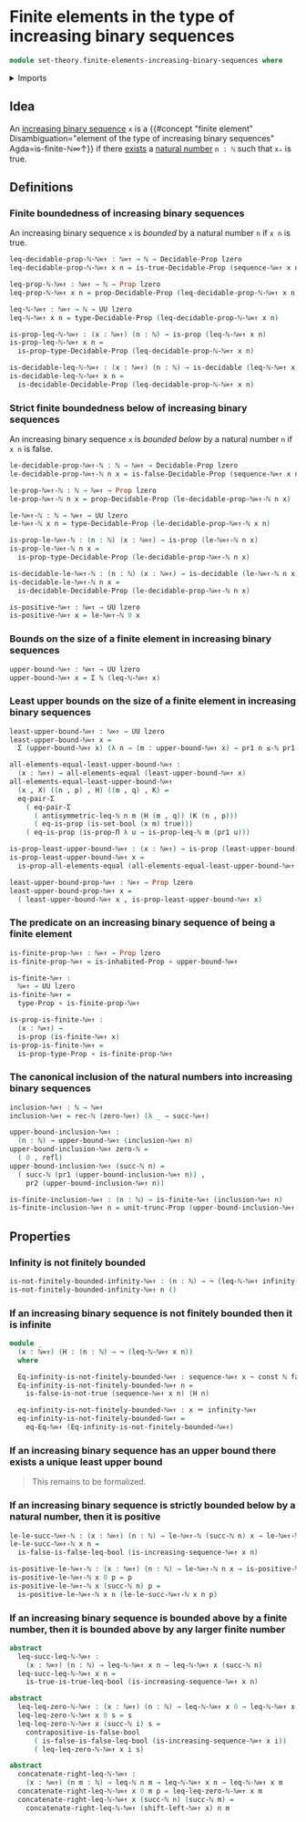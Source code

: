 # Finite elements in the type of increasing binary sequences

```agda
module set-theory.finite-elements-increasing-binary-sequences where
```

<details><summary>Imports</summary>

```agda
open import elementary-number-theory.inequality-natural-numbers
open import elementary-number-theory.natural-numbers

open import foundation.booleans
open import foundation.constant-maps
open import foundation.decidable-propositions
open import foundation.decidable-types
open import foundation.dependent-pair-types
open import foundation.equality-dependent-pair-types
open import foundation.function-types
open import foundation.homotopies
open import foundation.inequality-booleans
open import foundation.inhabited-types
open import foundation.negation
open import foundation.propositional-truncations
open import foundation.propositions
open import foundation.universe-levels

open import foundation-core.identity-types

open import set-theory.increasing-binary-sequences
```

</details>

## Idea

An [increasing binary sequence](set-theory.increasing-binary-sequences.md) `x`
is a
{{#concept "finite element" Disambiguation="element of the type of increasing binary sequences" Agda=is-finite-ℕ∞↑}}
if there [exists](foundation.existential-quantification.md) a
[natural number](elementary-number-theory.natural-numbers.md) `n : ℕ` such that
`xₙ` is true.

## Definitions

### Finite boundedness of increasing binary sequences

An increasing binary sequence `x` is _bounded_ by a natural number `n` if `x n`
is true.

```agda
leq-decidable-prop-ℕ-ℕ∞↑ : ℕ∞↑ → ℕ → Decidable-Prop lzero
leq-decidable-prop-ℕ-ℕ∞↑ x n = is-true-Decidable-Prop (sequence-ℕ∞↑ x n)

leq-prop-ℕ-ℕ∞↑ : ℕ∞↑ → ℕ → Prop lzero
leq-prop-ℕ-ℕ∞↑ x n = prop-Decidable-Prop (leq-decidable-prop-ℕ-ℕ∞↑ x n)

leq-ℕ-ℕ∞↑ : ℕ∞↑ → ℕ → UU lzero
leq-ℕ-ℕ∞↑ x n = type-Decidable-Prop (leq-decidable-prop-ℕ-ℕ∞↑ x n)

is-prop-leq-ℕ-ℕ∞↑ : (x : ℕ∞↑) (n : ℕ) → is-prop (leq-ℕ-ℕ∞↑ x n)
is-prop-leq-ℕ-ℕ∞↑ x n =
  is-prop-type-Decidable-Prop (leq-decidable-prop-ℕ-ℕ∞↑ x n)

is-decidable-leq-ℕ-ℕ∞↑ : (x : ℕ∞↑) (n : ℕ) → is-decidable (leq-ℕ-ℕ∞↑ x n)
is-decidable-leq-ℕ-ℕ∞↑ x n =
  is-decidable-Decidable-Prop (leq-decidable-prop-ℕ-ℕ∞↑ x n)
```

### Strict finite boundedness below of increasing binary sequences

An increasing binary sequence `x` is _bounded below_ by a natural number `n` if
`x n` is false.

```agda
le-decidable-prop-ℕ∞↑-ℕ : ℕ → ℕ∞↑ → Decidable-Prop lzero
le-decidable-prop-ℕ∞↑-ℕ n x = is-false-Decidable-Prop (sequence-ℕ∞↑ x n)

le-prop-ℕ∞↑-ℕ : ℕ → ℕ∞↑ → Prop lzero
le-prop-ℕ∞↑-ℕ n x = prop-Decidable-Prop (le-decidable-prop-ℕ∞↑-ℕ n x)

le-ℕ∞↑-ℕ : ℕ → ℕ∞↑ → UU lzero
le-ℕ∞↑-ℕ x n = type-Decidable-Prop (le-decidable-prop-ℕ∞↑-ℕ x n)

is-prop-le-ℕ∞↑-ℕ : (n : ℕ) (x : ℕ∞↑) → is-prop (le-ℕ∞↑-ℕ n x)
is-prop-le-ℕ∞↑-ℕ n x =
  is-prop-type-Decidable-Prop (le-decidable-prop-ℕ∞↑-ℕ n x)

is-decidable-le-ℕ∞↑-ℕ : (n : ℕ) (x : ℕ∞↑) → is-decidable (le-ℕ∞↑-ℕ n x)
is-decidable-le-ℕ∞↑-ℕ n x =
  is-decidable-Decidable-Prop (le-decidable-prop-ℕ∞↑-ℕ n x)
```

```agda
is-positive-ℕ∞↑ : ℕ∞↑ → UU lzero
is-positive-ℕ∞↑ x = le-ℕ∞↑-ℕ 0 x
```

### Bounds on the size of a finite element in increasing binary sequences

```agda
upper-bound-ℕ∞↑ : ℕ∞↑ → UU lzero
upper-bound-ℕ∞↑ x = Σ ℕ (leq-ℕ-ℕ∞↑ x)
```

### Least upper bounds on the size of a finite element in increasing binary sequences

```agda
least-upper-bound-ℕ∞↑ : ℕ∞↑ → UU lzero
least-upper-bound-ℕ∞↑ x =
  Σ (upper-bound-ℕ∞↑ x) (λ n → (m : upper-bound-ℕ∞↑ x) → pr1 n ≤-ℕ pr1 m)

all-elements-equal-least-upper-bound-ℕ∞↑ :
  (x : ℕ∞↑) → all-elements-equal (least-upper-bound-ℕ∞↑ x)
all-elements-equal-least-upper-bound-ℕ∞↑
  (x , X) ((n , p) , H) ((m , q) , K) =
  eq-pair-Σ
    ( eq-pair-Σ
      ( antisymmetric-leq-ℕ n m (H (m , q)) (K (n , p)))
      ( eq-is-prop (is-set-bool (x m) true)))
    ( eq-is-prop (is-prop-Π λ u → is-prop-leq-ℕ m (pr1 u)))

is-prop-least-upper-bound-ℕ∞↑ : (x : ℕ∞↑) → is-prop (least-upper-bound-ℕ∞↑ x)
is-prop-least-upper-bound-ℕ∞↑ x =
  is-prop-all-elements-equal (all-elements-equal-least-upper-bound-ℕ∞↑ x)

least-upper-bound-prop-ℕ∞↑ : ℕ∞↑ → Prop lzero
least-upper-bound-prop-ℕ∞↑ x =
  ( least-upper-bound-ℕ∞↑ x , is-prop-least-upper-bound-ℕ∞↑ x)
```

### The predicate on an increasing binary sequence of being a finite element

```agda
is-finite-prop-ℕ∞↑ : ℕ∞↑ → Prop lzero
is-finite-prop-ℕ∞↑ = is-inhabited-Prop ∘ upper-bound-ℕ∞↑

is-finite-ℕ∞↑ :
  ℕ∞↑ → UU lzero
is-finite-ℕ∞↑ =
  type-Prop ∘ is-finite-prop-ℕ∞↑

is-prop-is-finite-ℕ∞↑ :
  (x : ℕ∞↑) →
  is-prop (is-finite-ℕ∞↑ x)
is-prop-is-finite-ℕ∞↑ =
  is-prop-type-Prop ∘ is-finite-prop-ℕ∞↑
```

### The canonical inclusion of the natural numbers into increasing binary sequences

```agda
inclusion-ℕ∞↑ : ℕ → ℕ∞↑
inclusion-ℕ∞↑ = rec-ℕ (zero-ℕ∞↑) (λ _ → succ-ℕ∞↑)

upper-bound-inclusion-ℕ∞↑ :
  (n : ℕ) → upper-bound-ℕ∞↑ (inclusion-ℕ∞↑ n)
upper-bound-inclusion-ℕ∞↑ zero-ℕ =
  ( 0 , refl)
upper-bound-inclusion-ℕ∞↑ (succ-ℕ n) =
  ( succ-ℕ (pr1 (upper-bound-inclusion-ℕ∞↑ n)) ,
    pr2 (upper-bound-inclusion-ℕ∞↑ n))

is-finite-inclusion-ℕ∞↑ : (n : ℕ) → is-finite-ℕ∞↑ (inclusion-ℕ∞↑ n)
is-finite-inclusion-ℕ∞↑ n = unit-trunc-Prop (upper-bound-inclusion-ℕ∞↑ n)
```

## Properties

### Infinity is not finitely bounded

```agda
is-not-finitely-bounded-infinity-ℕ∞↑ : (n : ℕ) → ¬ (leq-ℕ-ℕ∞↑ infinity-ℕ∞↑ n)
is-not-finitely-bounded-infinity-ℕ∞↑ n ()
```

### If an increasing binary sequence is not finitely bounded then it is infinite

```agda
module _
  (x : ℕ∞↑) (H : (n : ℕ) → ¬ (leq-ℕ-ℕ∞↑ x n))
  where

  Eq-infinity-is-not-finitely-bounded-ℕ∞↑ : sequence-ℕ∞↑ x ~ const ℕ false
  Eq-infinity-is-not-finitely-bounded-ℕ∞↑ n =
    is-false-is-not-true (sequence-ℕ∞↑ x n) (H n)

  eq-infinity-is-not-finitely-bounded-ℕ∞↑ : x ＝ infinity-ℕ∞↑
  eq-infinity-is-not-finitely-bounded-ℕ∞↑ =
    eq-Eq-ℕ∞↑ (Eq-infinity-is-not-finitely-bounded-ℕ∞↑)
```

### If an increasing binary sequence has an upper bound there exists a unique least upper bound

> This remains to be formalized.

### If an increasing binary sequence is strictly bounded below by a natural number, then it is positive

```agda
le-le-succ-ℕ∞↑-ℕ : (x : ℕ∞↑) (n : ℕ) → le-ℕ∞↑-ℕ (succ-ℕ n) x → le-ℕ∞↑-ℕ n x
le-le-succ-ℕ∞↑-ℕ x n =
  is-false-is-false-leq-bool (is-increasing-sequence-ℕ∞↑ x n)

is-positive-le-ℕ∞↑-ℕ : (x : ℕ∞↑) (n : ℕ) → le-ℕ∞↑-ℕ n x → is-positive-ℕ∞↑ x
is-positive-le-ℕ∞↑-ℕ x 0 p = p
is-positive-le-ℕ∞↑-ℕ x (succ-ℕ n) p =
  is-positive-le-ℕ∞↑-ℕ x n (le-le-succ-ℕ∞↑-ℕ x n p)
```

### If an increasing binary sequence is bounded above by a finite number, then it is bounded above by any larger finite number

```agda
abstract
  leq-succ-leq-ℕ-ℕ∞↑ :
    (x : ℕ∞↑) (n : ℕ) → leq-ℕ-ℕ∞↑ x n → leq-ℕ-ℕ∞↑ x (succ-ℕ n)
  leq-succ-leq-ℕ-ℕ∞↑ x n =
    is-true-is-true-leq-bool (is-increasing-sequence-ℕ∞↑ x n)

abstract
  leq-leq-zero-ℕ-ℕ∞↑ : (x : ℕ∞↑) (n : ℕ) → leq-ℕ-ℕ∞↑ x 0 → leq-ℕ-ℕ∞↑ x n
  leq-leq-zero-ℕ-ℕ∞↑ x 0 s = s
  leq-leq-zero-ℕ-ℕ∞↑ x (succ-ℕ i) s =
    contrapositive-is-false-bool
      ( is-false-is-false-leq-bool (is-increasing-sequence-ℕ∞↑ x i))
      ( leq-leq-zero-ℕ-ℕ∞↑ x i s)

abstract
  concatenate-right-leq-ℕ-ℕ∞↑ :
    (x : ℕ∞↑) (n m : ℕ) → leq-ℕ n m → leq-ℕ-ℕ∞↑ x n → leq-ℕ-ℕ∞↑ x m
  concatenate-right-leq-ℕ-ℕ∞↑ x 0 m p = leq-leq-zero-ℕ-ℕ∞↑ x m
  concatenate-right-leq-ℕ-ℕ∞↑ x (succ-ℕ n) (succ-ℕ m) =
    concatenate-right-leq-ℕ-ℕ∞↑ (shift-left-ℕ∞↑ x) n m
```
